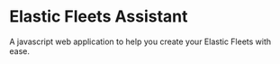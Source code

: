 # Elastic Fleets Assistant
A javascript web application to help you create your Elastic Fleets with ease.
